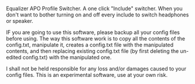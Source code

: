 Equalizer APO Profile Switcher. 
A one click "Include" switcher. When you don't want to bother turning on and off every include to switch headphones or speaker.

IF you are going to use this software, please backup all your config files before using. The way this software work is to copy all the contents of the config.txt, manipulate it, creates a config.txt file with the manipulated contents, and then replacing existing config.txt file (by first deleting the un-edited config.txt) with the manipulated one.

I shall not be held responsible for any loss and/or damages caused to your config files. This is an experimental software, use at your own risk.
